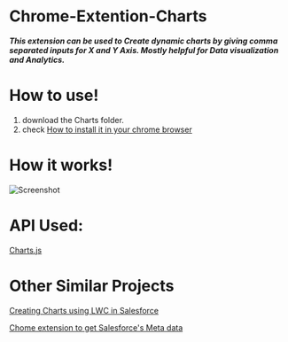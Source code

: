 # Chrome-Extention-Charts

***This extension can be used to Create dynamic charts by giving comma separated inputs for X and Y Axis. Mostly helpful for Data visualization and Analytics.***

# How to use!
1. download the Charts folder.
2. check [How to install it in your chrome browser](https://www.cnet.com/how-to/how-to-install-chrome-extensions-manually)

# How it works!

![Screenshot](https://github.com/vimaltiwari2612/Chrome-Extention-Charts/blob/main/Screeshot.png)

# API Used:

[Charts.js](https://www.chartjs.org/)

# Other Similar Projects

[Creating Charts using LWC in Salesforce](https://github.com/vimaltiwari2612/LWC-Charts.js)

[Chome extension to get Salesforce's Meta data](https://github.com/vimaltiwari2612/SalesforceChromeExtension)
